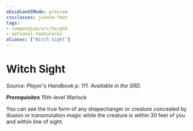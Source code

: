 ```yaml
---
obsidianUIMode: preview
cssclasses: json5e-feat
tags:
- compendium/src/5e/phb
- optional-feature/ei
aliases: ["Witch Sight"]
---
```

# Witch Sight
*Source: Player's Handbook p. 111. Available in the SRD.*  

***Prerequisites*** 15th-level Warlock

You can see the true form of any shapechanger or creature concealed by illusion or transmutation magic while the creature is within 30 feet of you and within line of sight.